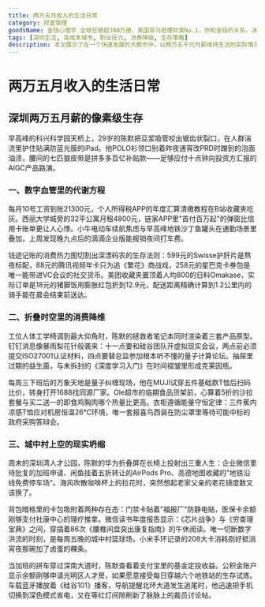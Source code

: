 ```yaml
---
title: 两万五月收入的生活日常
category: 财富管理
goodsName: 金钱心理学 全球狂销超300万册，美国亚马逊理财类No.1，你和金钱的关系，决定了财富和你的距离！财务自由指南
tags: [深圳生活, 高成本城市, 职业压力, 消费降级, 生存策略]
description: 本文展示了在一个快速发展的大都市中，以两万五千元月薪维持生活的实际情况。它不仅涵盖了居住、交通、饮食等基本生活需求的管理，还涉及到业余时间的学习和个人兴趣的发展，反映了现代职场人在面对经济压力时的智慧与坚韧。同时，也揭示了他们对改善生活方式和实现个人价值的不断追求。
---
```

# 两万五月收入的生活日常
## 深圳两万五月薪的像素级生存

早高峰的科兴科学园天桥上，29岁的陈默把豆浆吸管咬出锯齿状裂口，在人群湍流里护住贴满防蓝光膜的iPad。他POLO衫领口别着昨夜通宵改PRD时蹭到的泡面油渍，腰间的七匹狼皮带是拼多多百亿补贴款——足够应付十点钟向投资方汇报的AIGC产品路演。

### 一、数字血管里的代谢方程
每月10号工资到账21300元，个人所得税APP的年度汇算清缴教程在B站收藏夹吃灰。西丽大学城旁的32平公寓月租4800元，链家APP里"首付百万起"的弹窗比信用卡账单更让人心悸。小牛电动车续航焦虑与早高峰地铁沙丁鱼罐头在通勤场景里叠加，上周发现晚九点后的滴滴企业版能报销夜间打车费。

钱迹记账的消费热力图切割出深漂码农的生存法则：599元的Swisse护肝片是熬夜标配，88元的腾讯视频年卡只为追《繁花》商战戏，258元的星巴克卡券包是唯一能带进VC会议的社交货币。美团收藏夹置顶着人均800的日料Omakase，实际订单是18元的猪脚饭用膨胀红包折到12.9元，配送距离精确计算到1.2公里内的骑手能在晨会结束前送达。

### 二、折叠时空里的消费降维
工位人体工学椅调到最大仰角时，陈默的拯救者笔记本同时渲染着三套产品原型。钉钉消息像暴雨梨花针般袭来：十一点要和硅谷团队开虚拟现实会议，两点前必须提交ISO27001认证材料，四点要替总监参加根本听不懂的量子计算论坛。抽屉里过期的益生菌，与未拆封的《深度学习入门》在时间褶皱里形成克莱因瓶。

每周三下班后的万象天地是量子纠缠现场，他在MUJI试穿五件基础款T恤后扫码比价，转身打开1688找同源厂家。Ole超市的临期食品货架前，心算着5折的沙拉套餐与买二送一的即食鸡胸肉哪个热量比更高。衣柜遵循能量守恒定律：三件蕉内凉感T恤应对机房恒温26℃环境，唯一套报喜鸟西装在防尘罩里等待可能中标的政府采购答辩会。

### 三、城中村上空的现实坍缩
周末的深圳湾人才公园，陈默的华为折叠屏在长椅上投射出三重人生：企业微信里待批复的加班申请、闲鱼挂着五折转让的AirPods Pro、高德地图收藏的"地铁沿线免费停车场"。海风吹散咖啡杯上的拉花时，突然想起老家父亲的老花镜度数又该换了。

背包暗格里的卡包吸附着两种存在态：门禁卡贴着"福报厂"防静电贴，医保卡余额刚够支付社康中心的理疗推拿。微信读书年度报告显示：《芯片战争》与《穷查理宝典》之间，穿插着86次《腰椎间盘突出康复指南》的午休阅读。唯一切断数字洪流的时刻，是每周五晚的城中村篮球场，小米手环记录的208大卡消耗刚好抵消宵夜那碗加了卤蛋的粿条。

当加班的拼车穿过深南大道时，陈默查看着支付宝里的基金定投收益。公积金账户显示余额刚够申请光明区人才房，如果愿意接受每日穿越六个地铁站的生存试炼。车载蓝牙播放着《硅谷101》播客，导航提醒北环大道发生追尾时，他迅速把手机切换到深色模式省电，又在等红灯间隙刷新了脉脉上的裁员讨论帖。